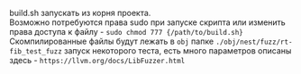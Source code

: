 build.sh запускать из корня проекта.  
Возможно потребуются права sudo при запуске скрипта или изменить права доступа к файлу - `sudo chmod 777 {/path/to/build.sh}`  
Скомпилированные файлы будут лежать в `obj` папке
`./obj/nest/fuzz/rt-fib_test_fuzz` запуск некоторого теста, есть много параметров описаны здесь - `https://llvm.org/docs/LibFuzzer.html`  
